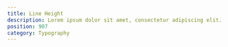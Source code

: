 ```yaml
---
title: Line Height
description: Lorem ipsum dolor sit amet, consectetur adipiscing elit.
position: 907
category: Typography
---
```


